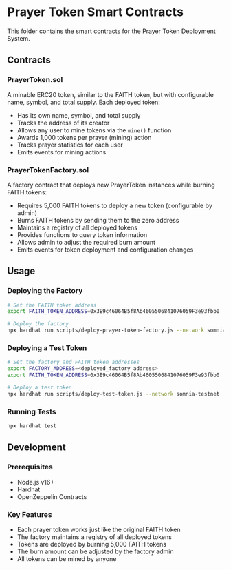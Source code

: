 # Prayer Token Smart Contracts

This folder contains the smart contracts for the Prayer Token Deployment System.

## Contracts

### PrayerToken.sol

A minable ERC20 token, similar to the FAITH token, but with configurable name, symbol, and total supply. Each deployed token:

- Has its own name, symbol, and total supply
- Tracks the address of its creator
- Allows any user to mine tokens via the `mine()` function
- Awards 1,000 tokens per prayer (mining) action
- Tracks prayer statistics for each user
- Emits events for mining actions

### PrayerTokenFactory.sol

A factory contract that deploys new PrayerToken instances while burning FAITH tokens:

- Requires 5,000 FAITH tokens to deploy a new token (configurable by admin)
- Burns FAITH tokens by sending them to the zero address
- Maintains a registry of all deployed tokens
- Provides functions to query token information
- Allows admin to adjust the required burn amount
- Emits events for token deployment and configuration changes

## Usage

### Deploying the Factory

```bash
# Set the FAITH token address
export FAITH_TOKEN_ADDRESS=0x3E9c46064B5f8Ab4605506841076059F3e93fbb0

# Deploy the factory
npx hardhat run scripts/deploy-prayer-token-factory.js --network somnia-testnet
```

### Deploying a Test Token

```bash
# Set the factory and FAITH token addresses
export FACTORY_ADDRESS=<deployed_factory_address>
export FAITH_TOKEN_ADDRESS=0x3E9c46064B5f8Ab4605506841076059F3e93fbb0

# Deploy a test token
npx hardhat run scripts/deploy-test-token.js --network somnia-testnet
```

### Running Tests

```bash
npx hardhat test
```

## Development

### Prerequisites

- Node.js v16+
- Hardhat
- OpenZeppelin Contracts

### Key Features

- Each prayer token works just like the original FAITH token
- The factory maintains a registry of all deployed tokens
- Tokens are deployed by burning 5,000 FAITH tokens
- The burn amount can be adjusted by the factory admin
- All tokens can be mined by anyone 